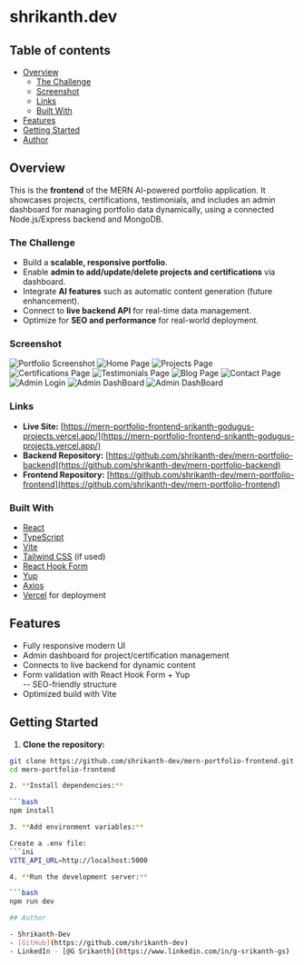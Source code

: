 # shrikanth.dev

## Table of contents

- [Overview](#overview)
  - [The Challenge](#the-challenge)
  - [Screenshot](#screenshot)
  - [Links](#links)
  - [Built With](#built-with)
- [Features](#features)
- [Getting Started](#getting-started)
- [Author](#author)

## Overview

This is the **frontend** of the MERN AI-powered portfolio application. It showcases projects, certifications, testimonials, and includes an admin dashboard for managing portfolio data dynamically, using a connected Node.js/Express backend and MongoDB.

### The Challenge

- Build a **scalable, responsive portfolio**.
- Enable **admin to add/update/delete projects and certifications** via dashboard.
- Integrate **AI features** such as automatic content generation (future enhancement).
- Connect to **live backend API** for real-time data management.
- Optimize for **SEO and performance** for real-world deployment.

### Screenshot

![Portfolio Screenshot](screenshot.png)
![Home Page](public/images/HomePage.png)
![Projects Page](public/images/Projects%20Page.png)
![Certifications Page](public/images/Certifications%20Page.png)
![Testimonials Page](public/images/Testimonials%20Page.png)
![Blog Page](public/images/Blog%20Page.png)
![Contact Page](public/images/Contact%20Page.png)
![Admin Login](public/images/Admin%20Login.png)
![Admin DashBoard](public/images/Admin%20DashBoard%20Page.png)
![Admin DashBoard](public/images/Admin%20DashBord%20Page1.png)


### Links

- **Live Site:** [https://mern-portfolio-frontend-srikanth-godugus-projects.vercel.app/](https://mern-portfolio-frontend-srikanth-godugus-projects.vercel.app/)
- **Backend Repository:** [https://github.com/shrikanth-dev/mern-portfolio-backend](https://github.com/shrikanth-dev/mern-portfolio-backend)
- **Frontend Repository:** [https://github.com/shrikanth-dev/mern-portfolio-frontend](https://github.com/shrikanth-dev/mern-portfolio-frontend)

### Built With

- [React](https://reactjs.org/)
- [TypeScript](https://www.typescriptlang.org/)
- [Vite](https://vitejs.dev/)
- [Tailwind CSS](https://tailwindcss.com/) (if used)
- [React Hook Form](https://react-hook-form.com/)
- [Yup](https://github.com/jquense/yup)
- [Axios](https://axios-http.com/)
- [Vercel](https://vercel.com/) for deployment

## Features

- Fully responsive modern UI  
- Admin dashboard for project/certification management  
- Connects to live backend for dynamic content  
- Form validation with React Hook Form + Yup  
-- SEO-friendly structure  
- Optimized build with Vite

## Getting Started

1. **Clone the repository:**

```bash
git clone https://github.com/shrikanth-dev/mern-portfolio-frontend.git
cd mern-portfolio-frontend

2. **Install dependencies:**

```bash
npm install

3. **Add environment variables:**

Create a .env file:
```ini
VITE_API_URL=http://localhost:5000

4. **Run the development server:**

```bash
npm run dev

## Author

- Shrikanth-Dev
- [GitHub](https://github.com/shrikanth-dev)
- LinkedIn - [@G Srikanth](https://www.linkedin.com/in/g-srikanth-gs)
